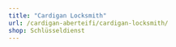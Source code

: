 ```yaml
---
title: "Cardigan Locksmith"
url: /cardigan-aberteifi/cardigan-locksmith/
shop: Schlüsseldienst
---
```

